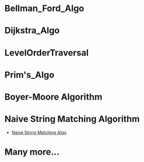 # Bellman_Ford_Algo
# Dijkstra_Algo
# LevelOrderTraversal
# Prim's_Algo
# Boyer-Moore Algorithm
# Naive String Matching Algorithm
- <a href="https://github.com/grraghav120/Algorithms/blob/3a81e34861bf5e3af9a8dc7470c88c5b5ee882a4/Naive%20string%20matching%20algo.cpp"> Naive String Matching Algo </a>
# Many more...
